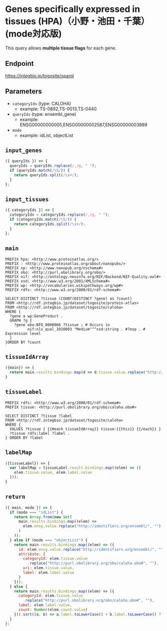 # Genes specifically expressed in tissues (HPA)（小野・池田・千葉）(mode対応版)
This query allows **multiple tissue flags** for each gene.

## Endpoint

https://integbio.jp/togosite/sparql

## Parameters
* `categoryIds` (type: CALOHA)
  * example: TS-0892,TS-0013,TS-0440
* `queryIds` (type: ensembl_gene)
  * example: ENSG00000000005,ENSG00000002587,ENSG00000003989
* `mode`
  * example: idList, objectList

## `input_genes`
```javascript
({ queryIds }) => {
  queryIds = queryIds.replace(/,/g, " ");
  if (queryIds.match(/\S/)) {
    return queryIds.split(/\s+/);
  }
};
```

## `input_tissues`
```javascript
({ categoryIds }) => {
  categoryIds = categoryIds.replace(/,/g, " ");
  if (categoryIds.match(/\S/)) {
    return categoryIds.split(/\s+/);
  }
};
```

## `main`

```sparql
PREFIX hpa: <http://www.proteinatlas.org/>
PREFIX : <http://www.proteinatlas.org/about/nanopubs/>
PREFIX np: <http://www.nanopub.org/nschema#>
PREFIX obo: <http://purl.obolibrary.org/obo/>
PREFIX nif: <http://ontology.neuinfo.org/NIF/Backend/NIF-Quality.owl#>
PREFIX xsd: <http://www.w3.org/2001/XMLSchema#>
PREFIX wp: <http://vocabularies.wikipathways.org/wp#>
PREFIX rdfs: <http://www.w3.org/2000/01/rdf-schema#>

SELECT DISTINCT ?tissue (COUNT(DISTINCT ?gene) as ?count)
FROM <http://rdf.integbio.jp/dataset/togosite/protein-atlas>
FROM <http://rdf.integbio.jp/dataset/togosite/caloha>
WHERE {
  ?gene a wp:GeneProduct .
  GRAPH ?g {
    ?gene obo:BFO_0000066 ?tissue ; # Occurs in
          nif:nlx_qual_1010003 "Medium"^^xsd:string . #?exp . # Expression level
  }
}ORDER BY ?count
```

## `tissueIdArray`
```javascript
({main}) => {
  return main.results.bindings.map(d => d.tissue.value.replace("http://www.proteinatlas.org/", ""));
}
```

## `tissueLabel`
```sparql
PREFIX rdfs: <http://www.w3.org/2000/01/rdf-schema#>
PREFIX tissue: <http://purl.obolibrary.org/obo/caloha.obo#>

SELECT DISTINCT ?tissue ?label
FROM <http://rdf.integbio.jp/dataset/togosite/caloha>
WHERE {
  VALUES ?tissue { {{#each tissueIdArray}} tissue:{{this}} {{/each}} }
  ?tissue rdfs:label ?label .
} ORDER BY ?label
```

## `labelMap`
```javascript
({tissueLabel}) => {
  var labelMap = tissueLabel.result.bindings.map((elem) => ([
    elem.tissue.value, elem.label.value
  ]));
}

```

## `return`

```javascript
({ main, mode }) => {
  if (mode === "idList") {
    return Array.from(new Set(
      main.results.bindings.map((elem) =>
        elem.ensg.value.replace("http://identifiers.org/ensembl/", "")
      )
    ));
  } else if (mode === "objectList") {
    return main.results.bindings.map((elem) => ({
      id: elem.ensg.value.replace("http://identifiers.org/ensembl/", ""),
      attribute: {
        categoryId: elem.tissue.value
          .replace("http://purl.obolibrary.org/obo/caloha.obo#", ""),
        uri: elem.tissue.value,
        label: elem.label.value
      }
    }));
  } else {
    return main.results.bindings.map((elem) => ({
      categoryId: elem.tissue.value
        .replace("http://purl.obolibrary.org/obo/caloha.obo#", ""),
      label: elem.label.value,
      count: Number(elem.count.value)
    })).sort((a, b) => a.label.toLowerCase() < b.label.toLowerCase() ? -1 : 1);
  }
};
```